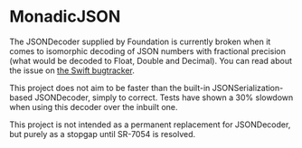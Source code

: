# MonadicJSON

The JSONDecoder supplied by Foundation is currently broken when it comes to isomorphic decoding of JSON numbers with fractional precision (what would be decoded to Float, Double and Decimal).
You can read about the issue on [the Swift bugtracker](https://bugs.swift.org/browse/SR-7054).

This project does not aim to be faster than the built-in JSONSerialization-based JSONDecoder, simply to correct.
Tests have shown a 30% slowdown when using this decoder over the inbuilt one.

This project is not intended as a permanent replacement for JSONDecoder, but purely as a stopgap until SR-7054 is resolved.
